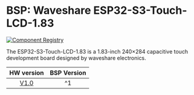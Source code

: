 # BSP: Waveshare ESP32-S3-Touch-LCD-1.83

[![Component Registry](https://components.espressif.com/components/waveshare/esp32_s3_touch_lcd_1_83/badge.svg)](https://components.espressif.com/components/waveshare/esp32_s3_touch_lcd_1_83)

The ESP32-S3-Touch-LCD-1.83 is a 1.83-inch 240×284 capacitive touch development board designed by waveshare electronics.

|                          HW version                           | BSP Version |
|:-------------------------------------------------------------:| :---------: |
| [V1.0](http://www.waveshare.com/wiki/ESP32-S3-Touch-LCD-1.83) |      ^1     |
